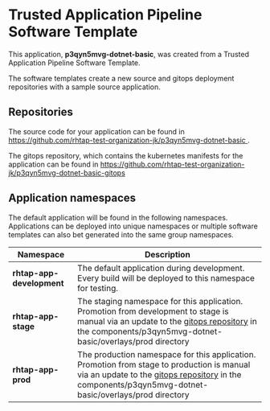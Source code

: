 # Trusted Application Pipeline Software Template

This application, **p3qyn5mvg-dotnet-basic**, was created from a Trusted Application Pipeline Software Template.

The software templates create a new source and gitops deployment repositories with a sample source application. 

## Repositories

The source code for your application can be found in [https://github.com/rhtap-test-organization-jk/p3qyn5mvg-dotnet-basic ](https://github.com/rhtap-test-organization-jk/p3qyn5mvg-dotnet-basic ).
 
The gitops repository, which contains the kubernetes manifests for the application can be found in 
[https://github.com/rhtap-test-organization-jk/p3qyn5mvg-dotnet-basic-gitops ](https://github.com/rhtap-test-organization-jk/p3qyn5mvg-dotnet-basic-gitops ) 

## Application namespaces 

The default application will be found in the following namespaces. Applications can be deployed into unique namespaces or multiple software templates can also bet generated into the same group namespaces.  

|  Namespace   |  Description   |  
| -------- | -------- |   
| **rhtap-app-development** | The default application during development. Every build will be deployed to this namespace for testing. | 
| **rhtap-app-stage** | The staging namespace for this application. Promotion from development to stage is manual via an update to the [gitops repository](https://github.com/rhtap-test-organization-jk/p3qyn5mvg-dotnet-basic-gitops ) in the components/p3qyn5mvg-dotnet-basic/overlays/prod directory |  
| **rhtap-app-prod** | The production namespace for this application. Promotion from stage to production is manual via an update to the [gitops repository](https://github.com/rhtap-test-organization-jk/p3qyn5mvg-dotnet-basic-gitops ) in the components/p3qyn5mvg-dotnet-basic/overlays/prod directory | 